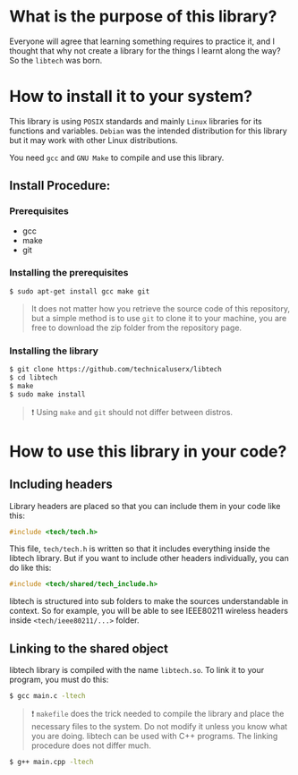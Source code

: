 # What is the purpose of this library?

Everyone will agree that learning something requires to practice it, and I thought that
why not create a library for the things I learnt along the way?
So the `libtech` was born.



# How to install it to your system?
This library is using `POSIX` standards and mainly `Linux` libraries for its functions and variables. `Debian` was the intended distribution for this library but it may work with other Linux distributions.

You need `gcc` and `GNU Make` to compile and use this library.
## Install Procedure:
### Prerequisites
* gcc
* make
* git
### Installing the prerequisites
```bash
$ sudo apt-get install gcc make git
```

> It does not matter how you retrieve the source code of this repository, but a simple method is to use `git` to clone it to your machine, you are free to download the zip folder from the repository page.

### Installing the library

```bash
$ git clone https://github.com/technicaluserx/libtech
$ cd libtech
$ make
$ sudo make install
```
> :exclamation:  Using `make` and `git` should not differ between distros.


# How to use this library in your code?

## Including headers

Library headers are placed so that you can include them in your code like this:
```c
#include <tech/tech.h>
```
This file, `tech/tech.h` is written so that it includes everything inside the libtech library.
But if you want to include other headers individually, you can do like this:

```c
#include <tech/shared/tech_include.h>
```
libtech is structured into sub folders to make the sources understandable in context.
So for example, you will be able to see IEEE80211 wireless headers inside `<tech/ieee80211/...>` folder.

## Linking to the shared object

libtech library is compiled with the name `libtech.so`. To link it to your program, you must do this:
```bash
$ gcc main.c -ltech
```
> :exclamation: `makefile` does the trick needed to compile the library and place the necessary files to the system. Do not modify it unless you know what you are doing.
libtech can be used with C++ programs. The linking procedure does not differ much.
```bash
$ g++ main.cpp -ltech
```
